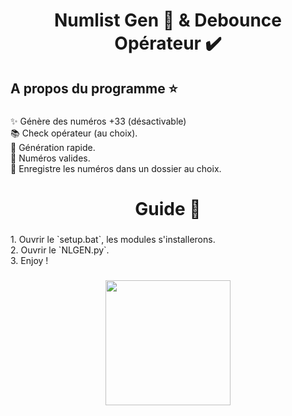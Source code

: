 <h1 align="center">Numlist Gen 📳 & Debounce Opérateur ✔️</h1>

###

<h2 align="left">A propos du programme ⭐</h2>

###

<p align="left">✨ Génère des numéros +33 (désactivable)<br>📚 Check opérateur (au choix).<br>🎯 Génération rapide.<br>🎲 Numéros valides.<br>📜 Enregistre les numéros dans un dossier au choix.</p>

###

<h1 align="center">Guide 🔌</h1>

###

<p align="left">1. Ouvrir le `setup.bat`, les modules s'installerons.<br>2. Ouvrir le `NLGEN.py`.<br>3. Enjoy !</p>

###

<div align="center">
  <img height="200" src="https://media.discordapp.net/attachments/996490118229671967/1109057615033532506/image.png"  />
</div>

###
